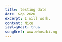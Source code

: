 ```yaml
---
title: testing date
date: Sep-2020
excerpt: I will work.
content: Nice
isBlogPost: true
songHref: www.whosabi.ng
---
```

